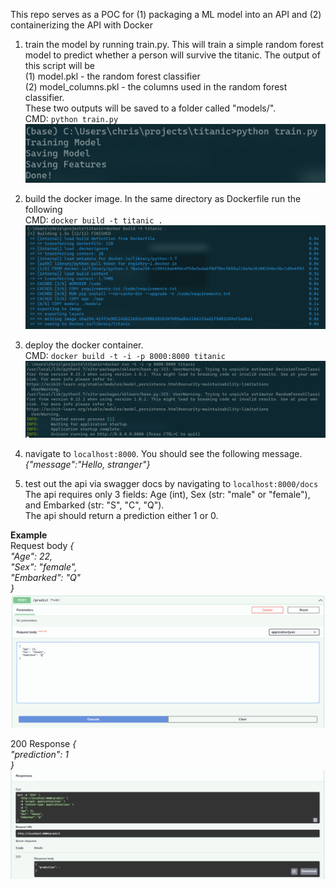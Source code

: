 This repo serves as a POC for (1) packaging a ML model into an API and (2) containerizing the API with Docker  
  
1. train the model by running train.py. This will train a simple random forest model to predict whether a person will survive the titanic. The output of this script will be  
  (1) model.pkl - the random forest classifier  
  (2) model_columns.pkl - the columns used in the random forest classifier.  
These two outputs will be saved to a folder called "models/".  
  CMD: `python train.py`  
  ![Alt text](img/train.PNG?raw=true "Training")

2. build the docker image. In the same directory as Dockerfile run the following  
  CMD: `docker build -t titanic . `  
  ![Alt text](img/docker_build.PNG?raw=true "Building")

3. deploy the docker container.  
  CMD: `docker build -t -i -p 8000:8000 titanic`
  ![Alt text](img/docker_run.PNG?raw=true "Deploying")

4. navigate to `localhost:8000`. You should see the following message.
  *{"message":"Hello, stranger"}*
  
5. test out the api via swagger docs by navigating to `localhost:8000/docs`  
The api requires only 3 fields: Age (int), Sex (str: "male" or "female"), and Embarked (str: "S", "C", "Q").  
The api should return a prediction either 1 or 0.  

**Example**  
Request body *{  
  "Age": 22,    
  "Sex": "female",  
  "Embarked": "Q"  
}*  
![Alt text](img/api_request.PNG?raw=true "Request")  

200 Response *{     
  "prediction": 1  
}*  
![Alt text](img/api_response.PNG?raw=true "Response")  

